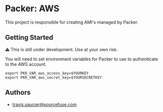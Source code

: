 # Packer: AWS

This project is responsible for creating AMI's managed by Packer.  

## Getting Started  

:warning: This is still under development. Use at your own risk.

You will need to set environment variables for Packer to use to authenticate to the AWS account.  
```shell
export PKR_VAR_aws_access_key=$YOURKEY
export PKR_VAR_aws_secret_key=$YOURSECRETKEY
```

## Authors  
* travis.saucier@sourcefuse.com
